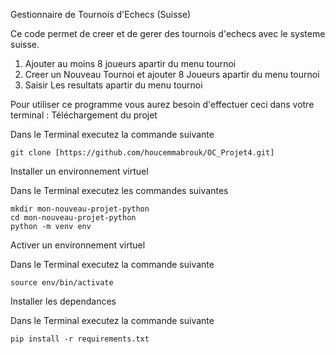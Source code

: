 Gestionnaire de Tournois d'Echecs (Suisse)

Ce code permet de creer et de gerer des tournois d'echecs avec le systeme suisse.
1. Ajouter au moins 8 joueurs apartir du menu tournoi
2. Creer un Nouveau Tournoi et ajouter 8 Joueurs apartir du menu tournoi
3. Saisir Les resultats apartir du menu tournoi


Pour utiliser ce programme vous aurez besoin d'effectuer ceci dans votre terminal :
Téléchargement du projet

Dans le Terminal executez la commande suivante

    git clone [https://github.com/houcemmabrouk/OC_Projet4.git]

Installer un environnement virtuel

Dans le Terminal executez les commandes suivantes

    mkdir mon-nouveau-projet-python
    cd mon-nouveau-projet-python
    python -m venv env

Activer un environnement virtuel

Dans le Terminal executez la commande suivante

    source env/bin/activate

Installer les dependances

Dans le Terminal executez la commande suivante

    pip install -r requirements.txt
